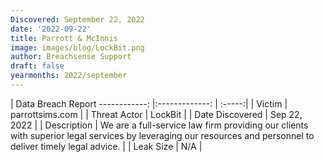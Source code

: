 ```yaml
---
Discovered: September 22, 2022
date: '2022-09-22'
title: Parrott & McInnis
image: images/blog/LockBit.png
author: Breachsense Support
draft: false
yearmonths: 2022/september
---
```



| Data Breach Report
------------:     |:-------------:    | :-----:|
| Victim      | parrottsims.com      | 
| Threat Actor      | LockBit      | 
| Date Discovered      | Sep 22, 2022      | 
| Description      | We are a full-service law firm providing our clients with superior legal services by leveraging our resources and personnel to deliver timely legal advice.      | 
| Leak Size      | N/A      | 


